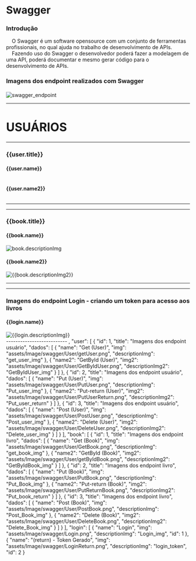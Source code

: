 <div id="caixa">
    <h1 class="name"> Swagger</h1>
    <span class="space"></span>
    <div class="principal">
        <h3 class="name">Introdução</h3>
        <p>
            &nbsp;&nbsp;&nbsp;&nbsp;O Swagger é um software opensource com um conjunto de ferramentas
            profissionais, no qual ajuda no trabalho de desenvolvimento de APIs.
            <br>
            &nbsp;&nbsp;&nbsp;&nbsp;Fazendo uso do Swagger o desenvolvedor poderá fazer a modelagem de uma
            API, poderá documentar e mesmo gerar código para o desenvolvimento de APIs.
        </p>
    </div>

</div>

<div id="caixa" class="principal ">
    <h3>Imagens dos endpoint realizados com Swagger</h3>
    <div class="box_img centralizando">
        <div class="img_text">
            <h4> </h4>
            <img class="img-postagem" [src]={{img.routerlink}} alt="swagger_endpoint">
        </div>
    </div>
</div>
<hr>
<div id="caixa" class="principal">
    <h1 class="name" style="font-size: xx-large;">USUÁRIOS</h1>
</div>
<hr>
<div class="rotas_users">
    <div id="caixa" class="principal ">
        <h3>{{user.title}}</h3>
        <div class="box_img centralizando">
            <div class="img_text">
                <h4> <span class="name">{{user.name}}</span> </h4>
                <img class=" img-postagem" [src]="user.img" [alt]="user.descriptionImg">
            </div>
            <div class="img_text">
                <h4> <span class="name">{{user.name2}}</span> </h4>
                <img class=" img-postagem" [src]="user.img2" [alt]="user.descriptionImg2">
            </div>
        </div>
    </div>
    <!-- <div id="caixa" class="principal ">
        <h3>Imagens dos endpoint usuário</h3>
        <div class="box_img centralizando">
            <div class="img_text">
                <h4> <span class="name">Put (User) </span> - atualizando usuário </h4>
                <img class=" img-postagem" src="../Image/swagger/User/PutUser.png" alt="PutUser">
            </div>
            <div class="img_text">
                <h4> <span class="name">(put-return)</span> - resposta ao atualizar um usuário</h4>
                <img class=" img-postagem" src="../Image/swagger/User/PutUserReturn.png" alt="put-return">
            </div>
        </div>
    </div>
    <div id="caixa" class="principal ">
        <h3>Imagens dos endpoint usuário</h3>
        <div class="box_img centralizando">
            <div class="img_text">
                <h4> <span class="name">Post (User)</span> - cadastrando usuário </h4>
                <img class=" img-postagem" src="../Image/swagger/User/PostUser.png" alt="PostUser">
            </div>
            <div class="img_text">
                <h4> <span class="name">Delete (User)</span> - deletando usuário </h4>
                <img class=" img-postagem" src="../Image/swagger/User/DeleteUser.png" alt="DeleteUser">
            </div>
        </div>
    </div> -->
</div>
<hr>

<hr>
<div class="rota_book" ng*for="let title of swagger.book,let i=index">
    <div id="caixa" class="principal ">
        <h3>{{book.title}}</h3>
        <div class="box_img centralizando">
            <div class="img_text">
                <h4> <span class="name">{{book.name}}</span> </h4>
                <img class=" img-postagem" [src]="{{book.img}}" alt="book.descriptionImg">
            </div>
            <div class="img_text">
                <h4> <span class="name">{{book.name2}}</span> </h4>
                <img class=" img-postagem" [src]="{{book.img2}}" alt="{{book.descriptionImg2}}">
            </div>
        </div>
    </div>
    <!-- <div id="caixa" class="principal ">
        <h3>Imagens dos endpoint livro</h3>
        <div class="box_img centralizando">
            <div class="img_text">
                <h4> <span class="name">Put (Book) </span> - atualizando livro </h4>
                <img class=" img-postagem" src="../Image/swagger/Book/PutBook.png" alt="PutBook">
            </div>
            <div class="img_text">
                <h4> <span class="name">(put-return)</span> - resposta ao atualizar um livro</h4>
                <img class=" img-postagem" src="../Image/swagger/Book/PutReturnBook.png" alt="put-return">
            </div>
        </div>
    </div>
    <div id="caixa" class="principal ">
        <h3>Imagens dos endpoint livro</h3>
        <div class="box_img centralizando">
            <div class="img_text">
                <h4> <span class="name">Post (Book)</span> - cadastrando livro </h4>
                <img class=" img-postagem" src="../Image/swagger/Book/PostBook.png" alt="PostBook">
            </div>
            <div class="img_text">
                <h4> <span class="name">Delete (Book)</span> - deletando livro </h4>
                <img class=" img-postagem" src="../Image/swagger/Book/DeleteBook.png" alt="DeleteBook">
            </div>
        </div> 
    </div>-->
</div>
<hr>

<hr>
<div id="caixa" class="principal ">
    <h3>Imagens do endpoint Login - criando um token para acesso aos livros</h3>
    <div class="box_img centralizando">
        <div class="img_text" *ngFor=" let title of swagger.login,let i=index">
            <h4> <span class="name">{{login.name}} </span></h4>
            <img class=" img-postagem" [src]="{{login.img}}" alt="{{login.descriptionImg}}">
        </div>
        <!-- <div class="img_text">
            <h4> <span class="name">(return)</span> - Token gerado </h4>
            <img class=" img-postagem" src="../Image/swagger/LoginReturn.png" alt="login_token">
        </div> -->
    </div>
</div>
--------------------------
,
    "user": [
        {
            "id": 1,
            "title": "Imagens dos endpoint usuário",
            "dados": [
                {
                    "name": "Get (User)",
                    "img": "assets/Image/swagger/User/getUser.png",
                    "descriptionImg": "get_user_img"
                },
                {
                    "name2": "GetById (User)",
                    "img2": "assets/Image/swagger/User/GetByIdUser.png",
                    "descriptionImg2": "GetByIdUser_img"
                }
            ]
        },
        {
            "id": 2,
            "title": "Imagens dos endpoint usuário",
            "dados": [
                {
                    "name": "Put (User)",
                    "img": "assets/Image/swagger/User/PutUser.png",
                    "descriptionImg": "Put_user_img"
                },
                {
                    "name2": "Put-return (User)",
                    "img2": "assets/Image/swagger/User/PutUserReturn.png",
                    "descriptionImg2": "Put_user_return"
                }
            ]
        },
        {
            "id": 3,
            "title": "Imagens dos endpoint usuário",
            "dados": [
                {
                    "name": "Post (User)",
                    "img": "assets/Image/swagger/User/PostUser.png",
                    "descriptionImg": "Post_user_img"
                },
                {
                    "name2": "Delete (User)",
                    "img2": "assets/Image/swagger/User/DeleteUser.png",
                    "descriptionImg2": "Delete_user_img"
                }
            ]
        }
    ],
    "book": [
        {
            "id": 1,
            "title": "Imagens dos endpoint livro",
            "dados": [
                {
                    "name": "Get (Book)",
                    "img": "assets/Image/swagger/User/GetBook.png",
                    "descriptionImg": "get_book_img"
                },
                {
                    "name2": "GetById (Book)",
                    "img2": "assets/Image/swagger/User/getByIdBook.png",
                    "descriptionImg2": "GetByIdBook_img"
                }
            ]
        },
        {
            "id": 2,
            "title": "Imagens dos endpoint livro",
            "dados": [
                {
                    "name": "Put (Book)",
                    "img": "assets/Image/swagger/User/PutBook.png",
                    "descriptionImg": "Put_Book_img"
                },
                {
                    "name2": "Put-return (Book)",
                    "img2": "assets/Image/swagger/User/PutReturnBook.png",
                    "descriptionImg2": "Put_book_return"
                }
            ]
        },
        {
            "id": 3,
            "title": "Imagens dos endpoint livro",
            "dados": [
                {
                    "name": "Post (Book)",
                    "img": "assets/Image/swagger/User/PostBook.png",
                    "descriptionImg": "Post_Book_img"
                },
                {
                    "name2": "Delete (Book)",
                    "img2": "assets/Image/swagger/User/DeleteBook.png",
                    "descriptionImg2": "Delete_Book_img"
                }
            ]
        }
    ],
    "login": [
        {
            "name": "Login",
            "img": "assets/Image/swagger/Login.png",
            "descriptionImg": "Login_img",
            "id": 1
        },
        {
            "name": "(return) - Token Gerado",
            "img": "assets/Image/swagger/LoginReturn.png",
            "descriptionImg": "login_token",
            "id": 2
        }